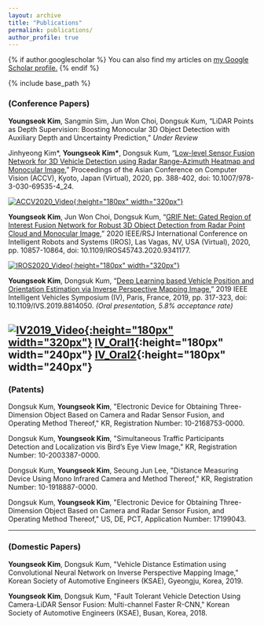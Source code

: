 ```yaml
---
layout: archive
title: "Publications"
permalink: publications/
author_profile: true
---
```


{% if author.googlescholar %}
  You can also find my articles on <u><a href="{{author.googlescholar}}">my Google Scholar profile</a>.</u>
{% endif %}

{% include base_path %}

### (Conference Papers)

**Youngseok Kim**, Sangmin Sim, Jun Won Choi, Dongsuk Kum, “LiDAR Points as Depth Supervision: Boosting Monocular 3D Object Detection with Auxiliary Depth and Uncertainty Prediction,” *Under Review*

Jinhyeong Kim\*, **Youngseok Kim\***, Dongsuk Kum, “[Low-level Sensor Fusion Network for 3D Vehicle Detection using Radar Range-Azimuth Heatmap and Monocular Image](https://openaccess.thecvf.com/content/ACCV2020/html/Kim_Low-level_Sensor_Fusion_Network_for_3D_Vehicle_Detection_using_Radar_ACCV_2020_paper.html),” Proceedings of the Asian Conference on Computer Vision (ACCV), Kyoto, Japan (Virtual), 2020, pp. 388-402, doi: 10.1007/978-3-030-69535-4_24.

[![ACCV2020_Video](https://img.youtube.com/vi/UdWNWnBxcso/0.jpg){:height="180px" width="320px"}](https://www.youtube.com/watch?v=UdWNWnBxcso)

**Youngseok Kim**, Jun Won Choi, Dongsuk Kum, “[GRIF Net: Gated Region of Interest Fusion Network for Robust 3D Object Detection from Radar Point Cloud and Monocular Image](https://ieeexplore.ieee.org/document/9341177),” 2020 IEEE/RSJ International Conference on Intelligent Robots and Systems (IROS), Las Vagas, NV, USA (Virtual), 2020, pp. 10857-10864, doi: 10.1109/IROS45743.2020.9341177.

[![IROS2020_Video](https://img.youtube.com/vi/0bFLy4Bbznw/0.jpg){:height="180px" width="320px"}](https://www.youtube.com/watch?v=0bFLy4Bbznw)

**Youngseok Kim**, Dongsuk Kum, “[Deep Learning based Vehicle Position and Orientation Estimation via Inverse Perspective Mapping Image](https://ieeexplore.ieee.org/document/8814050),” 2019 IEEE Intelligent Vehicles Symposium (IV), Paris, France, 2019, pp. 317-323, doi: 10.1109/IVS.2019.8814050. *(Oral presentation, 5.8% acceptance rate)*

[![IV2019_Video](https://img.youtube.com/vi/2zvS87d1png/0.jpg){:height="180px" width="320px"}](https://www.youtube.com/watch?v=2zvS87d1png)
[IV_Oral1](https://github.com/YoungSkKim/YoungSkKim.github.io/blob/master/images/IV_Oral1.jpg){:height="180px" width="240px"}
[IV_Oral2](https://github.com/YoungSkKim/YoungSkKim.github.io/blob/master/images/IV_Oral2.jpg){:height="180px" width="240px"}
---------------------------------------


### (Patents)

Dongsuk Kum, **Youngseok Kim**, "Electronic Device for Obtaining Three-Dimension Object Based on Camera and Radar Sensor Fusion, and Operating Method Thereof," KR, Registration Number: 10-2168753-0000.

Dongsuk Kum, **Youngseok Kim**, "Simultaneous Traffic Participants Detection and Localization vis Bird’s Eye View Image," KR, Registration Number: 10-2003387-0000.

Dongsuk Kum, **Youngseok Kim**, Seoung Jun Lee, "Distance Measuring Device Using Mono Infrared Camera and Method Thereof," KR, Registration Number: 10-1918887-0000.

Dongsuk Kum, **Youngseok Kim**, "Electronic Device for Obtaining Three-Dimension Object Based on Camera and Radar Sensor Fusion, and Operating Method Thereof," US, DE, PCT, Application Number: 17199043.


---------------------------------------


### (Domestic Papers)

**Youngseok Kim**, Dongsuk Kum, "Vehicle Distance Estimation using Convolutional Neural Network on Inverse Perspective Mapping Image,"  Korean Society of Automotive Engineers (KSAE), Gyeongju, Korea, 2019.

**Youngseok Kim**, Dongsuk Kum, "Fault Tolerant Vehicle Detection Using Camera-LiDAR Sensor Fusion: Multi-channel Faster R-CNN,"  Korean Society of Automotive Engineers (KSAE), Busan, Korea, 2018.
